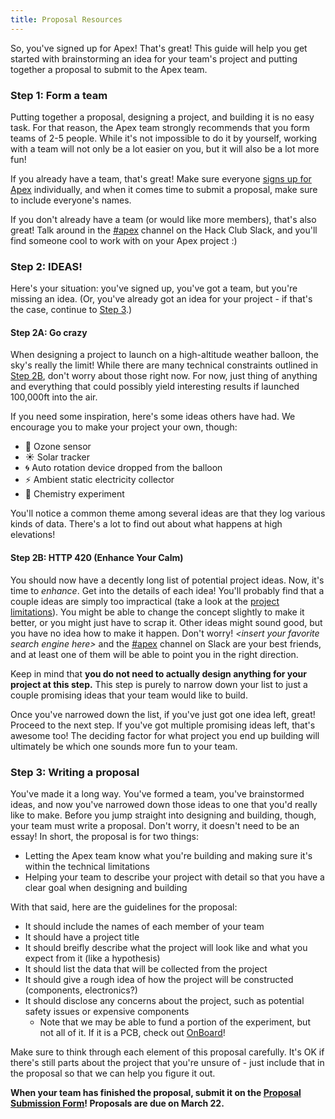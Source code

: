 ```yaml
---
title: Proposal Resources
---
```


So, you've signed up for Apex! That's great! This guide will help you get
started with brainstorming an idea for your team's project and putting together
a proposal to submit to the Apex team.

### Step 1: Form a team

Putting together a proposal, designing a project, and building it is no easy
task. For that reason, the Apex team strongly recommends that you form teams of
2-5 people. While it's not impossible to do it by yourself, working with a team
will not only be a lot easier on you, but it will also be a lot more fun!

If you already have a team, that's great! Make sure everyone
[signs up for Apex](https://apexhacks.org/signup) individually, and when it
comes time to submit a proposal, make sure to include everyone's names.

If you don't already have a team (or would like more members), that's also
great! Talk around in the [#apex](https://apexhacks.org/slack-channel) channel
on the Hack Club Slack, and you'll find someone cool to work with on your Apex
project :)

### Step 2: IDEAS!

Here's your situation: you've signed up, you've got a team, but you're missing
an idea. (Or, you've already got an idea for your project - if that's the case,
continue to [Step 3](#step-3-writing-a-proposal).)

#### Step 2A: Go crazy

When designing a project to launch on a high-altitude weather balloon, the sky's
really the limit! While there are many technical constraints outlined in
[Step 2B](#step-2b-http-420-enhance-your-calm), don't worry about those right
now. For now, just thing of anything and everything that could possibly yield
interesting results if launched 100,000ft into the air.

If you need some inspiration, here's some ideas others have had. We encourage
you to make your project your own, though:

- 🫧 Ozone sensor
- ☀️ Solar tracker
- 🌀 Auto rotation device dropped from the balloon
- ⚡️ Ambient static electricity collector
- 🧪 Chemistry experiment

You'll notice a common theme among several ideas are that they log various kinds
of data. There's a lot to find out about what happens at high elevations!

#### Step 2B: HTTP 420 (Enhance Your Calm)

You should now have a decently long list of potential project ideas. Now, it's
time to _enhance_. Get into the details of each idea! You'll probably find that
a couple ideas are simply too impractical (take a look at the
[project limitations](/resources/limitations)). You might be able to change the
concept slightly to make it better, or you might just have to scrap it. Other
ideas might sound good, but you have no idea how to make it happen. Don't worry!
_\<insert your favorite search engine here\>_ and the
[#apex](https://apexhacks.org/slack-channel) channel on Slack are your best
friends, and at least one of them will be able to point you in the right
direction.

Keep in mind that **you do not need to actually design anything for your project
at this step.** This step is purely to narrow down your list to just a couple
promising ideas that your team would like to build.

Once you've narrowed down the list, if you've just got one idea left, great!
Proceed to the next step. If you've got multiple promising ideas left, that's
awesome too! The deciding factor for what project you end up building will
ultimately be which one sounds more fun to your team.

### Step 3: Writing a proposal

You've made it a long way. You've formed a team, you've brainstormed ideas, and
now you've narrowed down those ideas to one that you'd really like to make.
Before you jump straight into designing and building, though, your team must
write a proposal. Don't worry, it doesn't need to be an essay! In short, the
proposal is for two things:

- Letting the Apex team know what you're building and making sure it's within
  the technical limitations
- Helping your team to describe your project with detail so that you have a
  clear goal when designing and building

With that said, here are the guidelines for the proposal:

- It should include the names of each member of your team
- It should have a project title
- It should breifly describe what the project will look like and what you expect
  from it (like a hypothesis)
- It should list the data that will be collected from the project
- It should give a rough idea of how the project will be constructed
  (components, electronics?)
- It should disclose any concerns about the project, such as potential safety
  issues or expensive components
  - Note that we may be able to fund a portion of the experiment, but not all of
    it. If it is a PCB, check out [OnBoard](https://hackclub.com/onboard/)!

Make sure to think through each element of this proposal carefully. It's OK if
there's still parts about the project that you're unsure of - just include that
in the proposal so that we can help you figure it out.

<!--
TODO: add example proposal?
-->

**When your team has finished the proposal, submit it on the
[Proposal Submission Form](https://apexhacks.org/submit-proposal)! Proposals are
due on March 22.**
